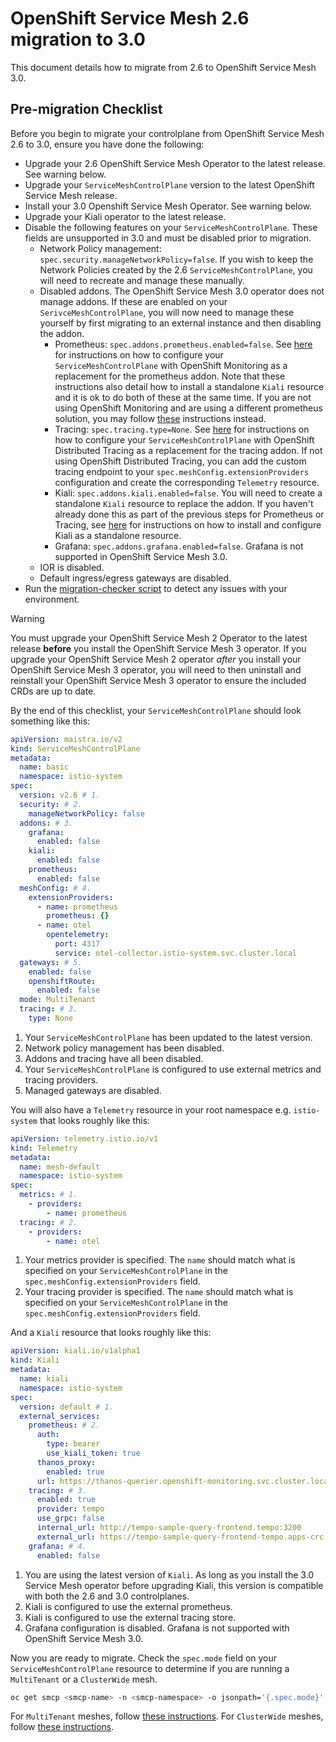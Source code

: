 # OpenShift Service Mesh 2.6 migration to 3.0

This document details how to migrate from 2.6 to OpenShift Service Mesh 3.0.

## Pre-migration Checklist

Before you begin to migrate your controlplane from OpenShift Service Mesh 2.6 to 3.0, ensure you have done the following:

- Upgrade your 2.6 OpenShift Service Mesh Operator to the latest release. See warning below.
- Upgrade your `ServiceMeshControlPlane` version to the latest OpenShift Service Mesh release.
- Install your 3.0 Openshift Service Mesh Operator. See warning below.
- Upgrade your Kiali operator to the latest release.
- Disable the following features on your `ServiceMeshControlPlane`. These fields are unsupported in 3.0 and must be disabled prior to migration.
  - Network Policy management: `spec.security.manageNetworkPolicy=false`. If you wish to keep the Network Policies created by the 2.6 `ServiceMeshControlPlane`, you will need to recreate and manage these manually.
  - Disabled addons. The OpenShift Service Mesh 3.0 operator does not manage addons. If these are enabled on your `SerivceMeshControlPlane`, you will now need to manage these yourself by first migrating to an external instance and then disabling the addon.
    - Prometheus: `spec.addons.prometheus.enabled=false`. See [here](https://docs.redhat.com/en/documentation/openshift_container_platform/4.17/html/service_mesh/service-mesh-2-x#ossm-integrating-with-user-workload-monitoring_observability) for instructions on how to configure your `ServiceMeshControlPlane` with OpenShift Monitoring as a replacement for the prometheus addon. Note that these instructions also detail how to install a standalone `Kiali` resource and it is ok to do both of these at the same time. If you are not using OpenShift Monitoring and are using a different prometheus solution, you may follow [these](https://docs.redhat.com/en/documentation/red_hat_openshift_service_on_aws/4/html/service_mesh/service-mesh-2-x#integration-with-external-prometheus-installation) instructions instead.
    - Tracing: `spec.tracing.type=None`. See [here](https://docs.redhat.com/en/documentation/openshift_container_platform/4.17/html/service_mesh/service-mesh-2-x#ossm-configuring-distr-tracing-tempo_observability) for instructions on how to configure your `ServiceMeshControlPlane` with OpenShift Distributed Tracing as a replacement for the tracing addon. If not using OpenShift Distributed Tracing, you can add the custom tracing endpoint to your `spec.meshConfig.extensionProviders` configuration and create the corresponding `Telemetry` resource.
    - Kiali: `spec.addons.kiali.enabled=false`. You will need to create a standalone `Kiali` resource to replace the addon. If you haven't already done this as part of the previous steps for Prometheus or Tracing, see [here](https://docs.redhat.com/en/documentation/red_hat_openshift_service_mesh/3.0.0tp1/html/observability/kiali-operator-provided-by-red-hat#ossm-install-kiali-operator_ossm-kiali-assembly) for instructions on how to install and configure Kiali as a standalone resource.
    - Grafana: `spec.addons.grafana.enabled=false`. Grafana is not supported in OpenShift Service Mesh 3.0.
  - IOR is disabled.
  - Default ingress/egress gateways are disabled.
- Run the [migration-checker script](migration-checker.sh) to detect any issues with your environment.

> [!WARNING]
> You must upgrade your OpenShift Service Mesh 2 Operator to the latest release **before** you install the OpenShift Service Mesh 3 operator. If you upgrade your OpenShift Service Mesh 2 operator _after_ you install your OpenShift Service Mesh 3 operator, you will need to then uninstall and reinstall your OpenShift Service Mesh 3 operator to ensure the included CRDs are up to date.

By the end of this checklist, your `ServiceMeshControlPlane` should look something like this:

```yaml
apiVersion: maistra.io/v2
kind: ServiceMeshControlPlane
metadata:
  name: basic
  namespace: istio-system
spec:
  version: v2.6 # 1.
  security: # 2.
    manageNetworkPolicy: false
  addons: # 3.
    grafana:
      enabled: false
    kiali:
      enabled: false
    prometheus:
      enabled: false
  meshConfig: # 4.
    extensionProviders:
      - name: prometheus
        prometheus: {}
      - name: otel
        opentelemetry:
          port: 4317
          service: otel-collector.istio-system.svc.cluster.local
  gateways: # 5.
    enabled: false
    openshiftRoute:
      enabled: false
  mode: MultiTenant
  tracing: # 3.
    type: None
```

1. Your `ServiceMeshControlPlane` has been updated to the latest version.
2. Network policy management has been disabled.
3. Addons and tracing have all been disabled.
4. Your `ServiceMeshControlPlane` is configured to use external metrics and tracing providers.
5. Managed gateways are disabled.

You will also have a `Telemetry` resource in your root namespace e.g. `istio-system` that looks roughly like this:

```yaml
apiVersion: telemetry.istio.io/v1
kind: Telemetry
metadata:
  name: mesh-default
  namespace: istio-system
spec:
  metrics: # 1.
    - providers:
        - name: prometheus
  tracing: # 2.
    - providers:
        - name: otel
```

1. Your metrics provider is specified. The `name` should match what is specified on your `ServiceMeshControlPlane` in the `spec.meshConfig.extensionProviders` field.
2. Your tracing provider is specified. The `name` should match what is specified on your `ServiceMeshControlPlane` in the `spec.meshConfig.extensionProviders` field.

And a `Kiali` resource that looks roughly like this:

```yaml
apiVersion: kiali.io/v1alpha1
kind: Kiali
metadata:
  name: kiali
  namespace: istio-system
spec:
  version: default # 1.
  external_services:
    prometheus: # 2.
      auth:
        type: bearer
        use_kiali_token: true
      thanos_proxy:
        enabled: true
      url: https://thanos-querier.openshift-monitoring.svc.cluster.local:9091
    tracing: # 3.
      enabled: true
      provider: tempo
      use_grpc: false
      internal_url: http://tempo-sample-query-frontend.tempo:3200
      external_url: https://tempo-sample-query-frontend-tempo.apps-crc.testing
    grafana: # 4.
      enabled: false
```

1. You are using the latest version of `Kiali`. As long as you install the 3.0 Service Mesh operator before upgrading Kiali, this version is compatible with both the 2.6 and 3.0 controlplanes.
2. Kiali is configured to use the external prometheus.
3. Kiali is configured to use the external tracing store.
4. Grafana configuration is disabled. Grafana is not supported with OpenShift Service Mesh 3.0.

Now you are ready to migrate. Check the `spec.mode` field on your `ServiceMeshControlPlane` resource to determine if you are running a `MultiTenant` or a `ClusterWide` mesh.

```sh
oc get smcp <smcp-name> -n <smcp-namespace> -o jsonpath='{.spec.mode}'
```

For `MultiTenant` meshes, follow [these instructions](./multi-tenancy/README.md). For `ClusterWide` meshes, follow [these instructions](#TODO).
